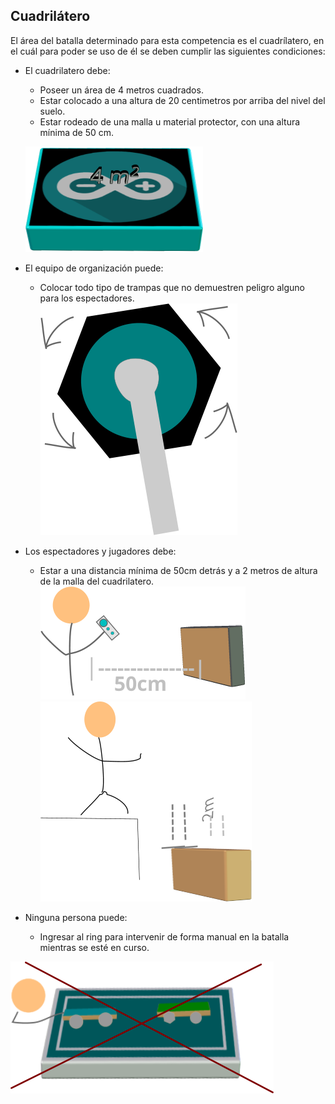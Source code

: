 Cuadrilátero 
-----------------------
El área del batalla determinado para esta competencia es el cuadrílatero, en el cuál para poder se uso de él se deben cumplir las siguientes condiciones: 

- El cuadrilatero debe: 
  - Poseer un área de 4 metros cuadrados.
  - Estar colocado a una altura de 20 centimetros por arriba del nivel del suelo. 
  - Estar rodeado de una malla u material protector, con una altura mínima de 50 cm. 
 
  ![](media/cuadrilatero.png)
  
- El equipo de organización puede: 
  - Colocar todo tipo de trampas que no demuestren peligro alguno para los espectadores. 
  ![](media/Sierra.png)
  
- Los espectadores y jugadores debe:
  - Estar a una distancia mínima de 50cm detrás y a 2 metros de altura de la malla del cuadrilatero. 
  ![](media/malla.png)
  ![](media/malla1.png)
  
-  Ninguna persona puede: 
    - Ingresar al ring para intervenir de forma manual en la batalla mientras se esté en curso. 
    
  ![](media/persona1.png)
